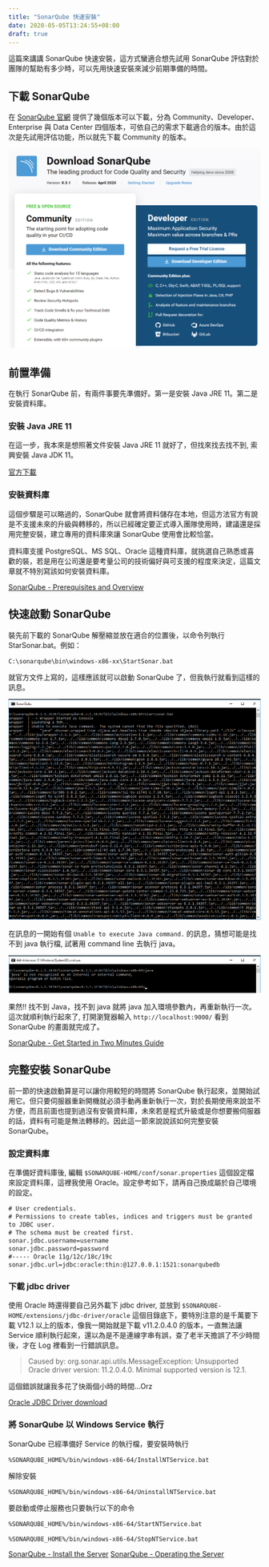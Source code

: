 ```yaml
---
title: "SonarQube 快速安裝"
date: 2020-05-05T13:24:55+08:00
draft: true
---
```


這篇來講講 SonarQube 快速安裝，這方式蠻適合想先試用 SonarQube 評估對於團隊的幫助有多少時，可以先用快速安裝來減少前期準備的時間。

## 下載 SonarQube

在 [SonarQube 官網](https://www.sonarqube.org/downloads/) 提供了幾個版本可以下載，分為 Community、Developer、Enterprise 與 Data Center 四個版本，可依自己的需求下載適合的版本。由於這次是先試用評估功能，所以就先下載 Community 的版本。

![SonarQube download](images/SonarQube_download.PNG)

## 前置準備

在執行 SonarQube 前，有兩件事要先準備好。第一是安裝 Java JRE 11。第二是安裝資料庫。

### 安裝 Java JRE 11

在這一步，我本來是想照著文件安裝 Java JRE 11 就好了，但找來找去找不到, 索興安裝 Java JDK 11。

[官方下載](https://www.oracle.com/java/technologies/javase-jdk11-downloads.html)

### 安裝資料庫

這個步驟是可以略過的，SonarQube 就會將資料儲存在本地，但這方法官方有說是不支援未來的升級與轉移的，所以已經確定要正式導入團隊使用時，建議還是採用完整安裝，建立專用的資料庫來讓 SonarQube 使用會比較恰當。

資料庫支援 PostgreSQL、MS SQL、Oracle 這種資料庫，就挑選自己熟悉或喜歡的裝，若是用在公司還是要考量公司的技術偏好與可支援的程度來決定，這篇文章就不特別寫該如何安裝資料庫。

[SonarQube - Prerequisites and Overview](https://docs.sonarqube.org/latest/requirements/requirements/)

## 快速啟動 SonarQube

裝先前下載的 SonarQube 解壓縮並放在適合的位置後，以命令列執行 StarSonar.bat。例如：

```batch
C:\sonarqube\bin\windows-x86-xx\StartSonar.bat
```

就官方文件上寫的，這樣應該就可以啟動 SonarQube 了，但我執行就看到這樣的訊息。

![SonarQube execute fail](images/SonarQube_execute_fail.PNG)

在訊息的一開始有個 `Unable to execute Java command.` 的訊息，猜想可能是找不到 java 執行檔, 試著用 command line 去執行 java。

![execute java](images/execute_java.PNG)

果然!! 找不到 Java，找不到 java 就將 java 加入環境參數內，再重新執行一次。這次就順利執行起來了, 打開瀏覽器輸入 `http://localhost:9000/` 看到 SonarQube 的畫面就完成了。

[SonarQube - Get Started in Two Minutes Guide](https://docs.sonarqube.org/latest/setup/get-started-2-minutes/)

## 完整安裝 SonarQube

前一節的快速啟動算是可以讓你用較短的時間將 SonarQube 執行起來，並開始試用它。但只要伺服器重新開機就必須手動再重新執行一次，對於長期使用來說並不方便，而且前面也提到過沒有安裝資料庫，未來若是程式升級或是你想要搬伺服器的話，資料有可能是無法轉移的。因此這一節來說說該如何完整安裝 SonarQube。

### 設定資料庫

在準備好資料庫後, 編輯 `$SONARQUBE-HOME/conf/sonar.properties` 這個設定檔來設定資料庫，這裡我使用 Oracle。設定參考如下，請再自己換成屬於自己環境的設定。

```config
# User credentials.
# Permissions to create tables, indices and triggers must be granted to JDBC user.
# The schema must be created first.
sonar.jdbc.username=username
sonar.jdbc.password=password
#----- Oracle 11g/12c/18c/19c
sonar.jdbc.url=jdbc:oracle:thin:@127.0.0.1:1521:sonarqubedb
```

### 下載 jdbc driver

使用 Oracle 時還得要自己另外載下 jdbc driver, 並放到 `$SONARQUBE-HOME/extensions/jdbc-driver/oracle` 這個目錄底下，要特別注意的是千萬要下載 V12.1 以上的版本，像我一開始就是下載 v11.2.0.4.0 的版本，一直無法讓 Service 順利執行起來，還以為是不是連線字串有誤，查了老半天擔誤了不少時間後，才在 Log 裡看到一行錯誤訊息。

> Caused by: org.sonar.api.utils.MessageException: Unsupported Oracle driver version: 11.2.0.4.0. Minimal supported version is 12.1.

這個錯誤就讓我多花了快兩個小時的時間...Orz

[Oracle JDBC Driver download](https://www.oracle.com/database/technologies/jdbc-upc-downloads.html)

### 將 SonarQube 以 Windows Service 執行

SonarQube 已經準備好 Service 的執行檔，要安裝時執行

```batch
%SONARQUBE_HOME%/bin/windows-x86-64/InstallNTService.bat
```

解除安裝

```batch
%SONARQUBE_HOME%/bin/windows-x86-64/UninstallNTService.bat
```

要啟動或停止服務也只要執行以下的命令

```batch
%SONARQUBE_HOME%/bin/windows-x86-64/StartNTService.bat
```

```batch
%SONARQUBE_HOME%/bin/windows-x86-64/StopNTService.bat
```

[SonarQube - Install the Server](https://docs.sonarqube.org/latest/setup/install-server/)
[SonarQube - Operating the Server](https://docs.sonarqube.org/latest/setup/operate-server/)